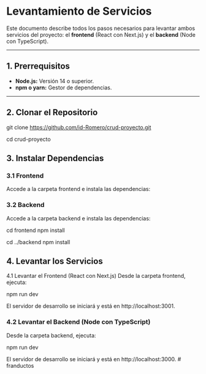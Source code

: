 # Levantamiento de Servicios

Este documento describe todos los pasos necesarios para levantar ambos servicios del proyecto: el **frontend** (React con Next.js) y el **backend** (Node con TypeScript).

---

## 1. Prerrequisitos

- **Node.js:** Versión 14 o superior.
- **npm o yarn:** Gestor de dependencias.

---

## 2. Clonar el Repositorio

git clone https://github.com/id-Romero/crud-proyecto.git

cd crud-proyecto

## 3. Instalar Dependencias

### 3.1 Frontend
Accede a la carpeta frontend e instala las dependencias:

### 3.2 Backend
Accede a la carpeta backend e instala las dependencias:

cd frontend
npm install

cd ../backend
npm install

## 4. Levantar los Servicios
4.1 Levantar el Frontend (React con Next.js)
Desde la carpeta frontend, ejecuta:

npm run dev

El servidor de desarrollo se iniciará y está en http://localhost:3001.

### 4.2 Levantar el Backend (Node con TypeScript)
Desde la carpeta backend, ejecuta:

npm run dev

El servidor de desarrollo se iniciará y está en http://localhost:3000.
#   f r a n d u c t o s  
 